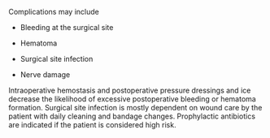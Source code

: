 Complications may include

- Bleeding at the surgical site

- Hematoma

- Surgical site infection

- Nerve damage

Intraoperative hemostasis and postoperative pressure dressings and ice decrease the likelihood of excessive postoperative bleeding or hematoma formation. Surgical site infection is mostly dependent on wound care by the patient with daily cleaning and bandage changes. Prophylactic antibiotics are indicated if the patient is considered high risk.